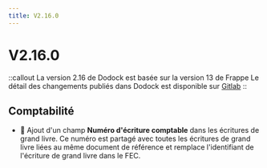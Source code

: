```yaml
---
title: V2.16.0
---
```


# V2.16.0

::callout
La version 2.16 de Dodock est basée sur la version 13 de Frappe
Le détail des changements publiés dans Dodock est disponible sur [Gitlab](https://gitlab.com/dokos/dodock/-/releases)
::

## Comptabilité

- :rocket: Ajout d'un champ **Numéro d'écriture comptable** dans les écritures de grand livre. Ce numéro est partagé avec toutes les écritures de grand livre liées au même document de référence et remplace l'identifiant de l'écriture de grand livre dans le FEC.